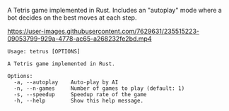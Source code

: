 A Tetris game implemented in Rust.
Includes an "autoplay" mode where a bot decides on the best moves at each step.

https://user-images.githubusercontent.com/7629631/235515223-09053799-929a-4778-ac65-a268232fe2bd.mp4

```
Usage: tetrus [OPTIONS]

A Tetris game implemented in Rust.

Options:
  -a, --autoplay    Auto-play by AI
  -n, --n-games     Number of games to play (default: 1)
  -s, --speedup     Speedup rate of the game
  -h, --help        Show this help message.
  ```
  
  
